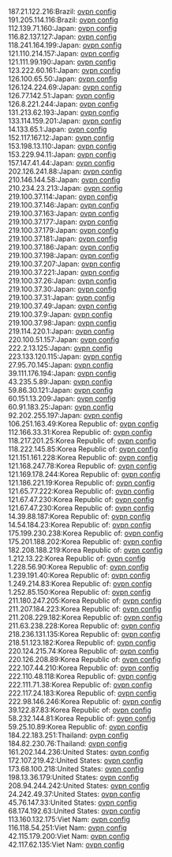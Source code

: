 187.21.122.216:Brazil: [ovpn config](vpn/187_21_122_216.ovpn)  
191.205.114.116:Brazil: [ovpn config](vpn/191_205_114_116.ovpn)  
112.139.71.160:Japan: [ovpn config](vpn/112_139_71_160.ovpn)  
116.82.137.127:Japan: [ovpn config](vpn/116_82_137_127.ovpn)  
118.241.164.199:Japan: [ovpn config](vpn/118_241_164_199.ovpn)  
121.110.214.157:Japan: [ovpn config](vpn/121_110_214_157.ovpn)  
121.111.99.190:Japan: [ovpn config](vpn/121_111_99_190.ovpn)  
123.222.60.161:Japan: [ovpn config](vpn/123_222_60_161.ovpn)  
126.100.65.50:Japan: [ovpn config](vpn/126_100_65_50.ovpn)  
126.124.224.69:Japan: [ovpn config](vpn/126_124_224_69.ovpn)  
126.77.142.51:Japan: [ovpn config](vpn/126_77_142_51.ovpn)  
126.8.221.244:Japan: [ovpn config](vpn/126_8_221_244.ovpn)  
131.213.62.193:Japan: [ovpn config](vpn/131_213_62_193.ovpn)  
133.114.159.201:Japan: [ovpn config](vpn/133_114_159_201.ovpn)  
14.133.65.1:Japan: [ovpn config](vpn/14_133_65_1.ovpn)  
152.117.167.12:Japan: [ovpn config](vpn/152_117_167_12.ovpn)  
153.198.13.110:Japan: [ovpn config](vpn/153_198_13_110.ovpn)  
153.229.94.11:Japan: [ovpn config](vpn/153_229_94_11.ovpn)  
157.147.41.44:Japan: [ovpn config](vpn/157_147_41_44.ovpn)  
202.126.241.88:Japan: [ovpn config](vpn/202_126_241_88.ovpn)  
210.146.144.58:Japan: [ovpn config](vpn/210_146_144_58.ovpn)  
210.234.23.213:Japan: [ovpn config](vpn/210_234_23_213.ovpn)  
219.100.37.114:Japan: [ovpn config](vpn/219_100_37_114.ovpn)  
219.100.37.146:Japan: [ovpn config](vpn/219_100_37_146.ovpn)  
219.100.37.163:Japan: [ovpn config](vpn/219_100_37_163.ovpn)  
219.100.37.177:Japan: [ovpn config](vpn/219_100_37_177.ovpn)  
219.100.37.179:Japan: [ovpn config](vpn/219_100_37_179.ovpn)  
219.100.37.181:Japan: [ovpn config](vpn/219_100_37_181.ovpn)  
219.100.37.186:Japan: [ovpn config](vpn/219_100_37_186.ovpn)  
219.100.37.198:Japan: [ovpn config](vpn/219_100_37_198.ovpn)  
219.100.37.207:Japan: [ovpn config](vpn/219_100_37_207.ovpn)  
219.100.37.221:Japan: [ovpn config](vpn/219_100_37_221.ovpn)  
219.100.37.26:Japan: [ovpn config](vpn/219_100_37_26.ovpn)  
219.100.37.30:Japan: [ovpn config](vpn/219_100_37_30.ovpn)  
219.100.37.31:Japan: [ovpn config](vpn/219_100_37_31.ovpn)  
219.100.37.49:Japan: [ovpn config](vpn/219_100_37_49.ovpn)  
219.100.37.9:Japan: [ovpn config](vpn/219_100_37_9.ovpn)  
219.100.37.98:Japan: [ovpn config](vpn/219_100_37_98.ovpn)  
219.114.220.1:Japan: [ovpn config](vpn/219_114_220_1.ovpn)  
220.100.51.157:Japan: [ovpn config](vpn/220_100_51_157.ovpn)  
222.2.13.125:Japan: [ovpn config](vpn/222_2_13_125.ovpn)  
223.133.120.115:Japan: [ovpn config](vpn/223_133_120_115.ovpn)  
27.95.70.145:Japan: [ovpn config](vpn/27_95_70_145.ovpn)  
39.111.176.194:Japan: [ovpn config](vpn/39_111_176_194.ovpn)  
43.235.5.89:Japan: [ovpn config](vpn/43_235_5_89.ovpn)  
59.86.30.121:Japan: [ovpn config](vpn/59_86_30_121.ovpn)  
60.151.13.209:Japan: [ovpn config](vpn/60_151_13_209.ovpn)  
60.91.183.25:Japan: [ovpn config](vpn/60_91_183_25.ovpn)  
92.202.255.197:Japan: [ovpn config](vpn/92_202_255_197.ovpn)  
106.251.163.49:Korea Republic of: [ovpn config](vpn/106_251_163_49.ovpn)  
112.166.33.31:Korea Republic of: [ovpn config](vpn/112_166_33_31.ovpn)  
118.217.201.25:Korea Republic of: [ovpn config](vpn/118_217_201_25.ovpn)  
118.222.145.85:Korea Republic of: [ovpn config](vpn/118_222_145_85.ovpn)  
121.151.161.228:Korea Republic of: [ovpn config](vpn/121_151_161_228.ovpn)  
121.168.247.78:Korea Republic of: [ovpn config](vpn/121_168_247_78.ovpn)  
121.169.178.244:Korea Republic of: [ovpn config](vpn/121_169_178_244.ovpn)  
121.186.221.19:Korea Republic of: [ovpn config](vpn/121_186_221_19.ovpn)  
121.65.77.222:Korea Republic of: [ovpn config](vpn/121_65_77_222.ovpn)  
121.67.47.230:Korea Republic of: [ovpn config](vpn/121_67_47_230.ovpn)  
121.67.47.230:Korea Republic of: [ovpn config](vpn/121_67_47_230.ovpn)  
14.39.88.187:Korea Republic of: [ovpn config](vpn/14_39_88_187.ovpn)  
14.54.184.23:Korea Republic of: [ovpn config](vpn/14_54_184_23.ovpn)  
175.199.230.238:Korea Republic of: [ovpn config](vpn/175_199_230_238.ovpn)  
175.201.188.202:Korea Republic of: [ovpn config](vpn/175_201_188_202.ovpn)  
182.208.188.219:Korea Republic of: [ovpn config](vpn/182_208_188_219.ovpn)  
1.212.13.22:Korea Republic of: [ovpn config](vpn/1_212_13_22.ovpn)  
1.228.56.90:Korea Republic of: [ovpn config](vpn/1_228_56_90.ovpn)  
1.239.191.40:Korea Republic of: [ovpn config](vpn/1_239_191_40.ovpn)  
1.249.214.83:Korea Republic of: [ovpn config](vpn/1_249_214_83.ovpn)  
1.252.85.150:Korea Republic of: [ovpn config](vpn/1_252_85_150.ovpn)  
211.180.247.205:Korea Republic of: [ovpn config](vpn/211_180_247_205.ovpn)  
211.207.184.223:Korea Republic of: [ovpn config](vpn/211_207_184_223.ovpn)  
211.208.229.182:Korea Republic of: [ovpn config](vpn/211_208_229_182.ovpn)  
211.63.238.228:Korea Republic of: [ovpn config](vpn/211_63_238_228.ovpn)  
218.236.131.135:Korea Republic of: [ovpn config](vpn/218_236_131_135.ovpn)  
218.51.123.182:Korea Republic of: [ovpn config](vpn/218_51_123_182.ovpn)  
220.124.215.74:Korea Republic of: [ovpn config](vpn/220_124_215_74.ovpn)  
220.126.208.89:Korea Republic of: [ovpn config](vpn/220_126_208_89.ovpn)  
222.107.44.210:Korea Republic of: [ovpn config](vpn/222_107_44_210.ovpn)  
222.110.48.118:Korea Republic of: [ovpn config](vpn/222_110_48_118.ovpn)  
222.111.71.38:Korea Republic of: [ovpn config](vpn/222_111_71_38.ovpn)  
222.117.24.183:Korea Republic of: [ovpn config](vpn/222_117_24_183.ovpn)  
222.98.146.246:Korea Republic of: [ovpn config](vpn/222_98_146_246.ovpn)  
39.122.87.83:Korea Republic of: [ovpn config](vpn/39_122_87_83.ovpn)  
58.232.144.81:Korea Republic of: [ovpn config](vpn/58_232_144_81.ovpn)  
59.25.10.89:Korea Republic of: [ovpn config](vpn/59_25_10_89.ovpn)  
184.22.183.251:Thailand: [ovpn config](vpn/184_22_183_251.ovpn)  
184.82.230.76:Thailand: [ovpn config](vpn/184_82_230_76.ovpn)  
161.202.144.236:United States: [ovpn config](vpn/161_202_144_236.ovpn)  
172.107.219.42:United States: [ovpn config](vpn/172_107_219_42.ovpn)  
173.68.100.218:United States: [ovpn config](vpn/173_68_100_218.ovpn)  
198.13.36.179:United States: [ovpn config](vpn/198_13_36_179.ovpn)  
208.94.244.242:United States: [ovpn config](vpn/208_94_244_242.ovpn)  
24.242.49.37:United States: [ovpn config](vpn/24_242_49_37.ovpn)  
45.76.147.33:United States: [ovpn config](vpn/45_76_147_33.ovpn)  
68.174.192.63:United States: [ovpn config](vpn/68_174_192_63.ovpn)  
113.160.132.175:Viet Nam: [ovpn config](vpn/113_160_132_175.ovpn)  
116.118.54.251:Viet Nam: [ovpn config](vpn/116_118_54_251.ovpn)  
42.115.179.200:Viet Nam: [ovpn config](vpn/42_115_179_200.ovpn)  
42.117.62.135:Viet Nam: [ovpn config](vpn/42_117_62_135.ovpn)  
